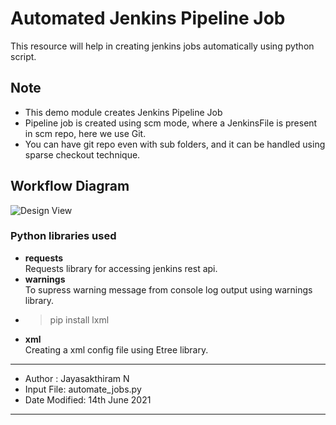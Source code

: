 # Automated Jenkins Pipeline Job
This resource will help in creating jenkins jobs automatically using python script.

## Note
- This demo module creates Jenkins Pipeline Job
- Pipeline job is created using scm mode, where a JenkinsFile is present in scm repo, here we use Git.
- You can have git repo even with sub folders, and it can be handled using sparse checkout technique.
## Workflow Diagram
![Design View](https://github.com/mynameisjai/Automated_Jenkins_Jobs/blob/main/automated_jenkins_job.png?raw=true)


### Python libraries used
- **requests** <br>
Requests library for accessing jenkins rest api.
- **warnings** <br>
To supress warning message from console log output using warnings library. <p>
- >pip install lxml
- **xml** <br>
Creating a xml config file using Etree library.

---
- Author : Jayasakthiram N <br>
- Input File: automate_jobs.py <br>
- Date Modified: 14th June 2021 
---
